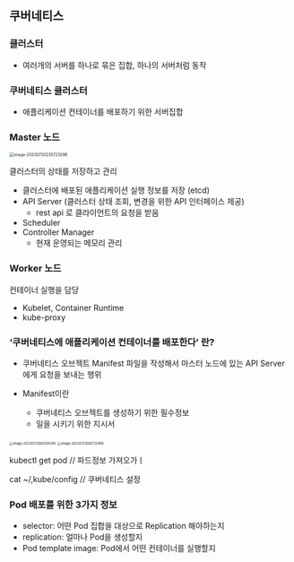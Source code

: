 ## 쿠버네티스

###   클러스터

- 여러개의 서버를 하나로 묶은 집합, 하나의 서버처럼 동작

### 쿠버네티스 클러스터

- 애플리케이션 컨테이너를 배포하기 위한 서버집합

### Master 노드

<img src="/Users/admin/Library/Application Support/typora-user-images/image-20230720235723286.png" alt="image-20230720235723286" style="zoom:50%;" />

클러스터의 상태를 저장하고 관리

- 클러스터에 배포된 애플리케이션 실행 정보를 저장 (etcd)
- API Server (클러스터 상태 조회, 변경을 위한 API 인터페이스 제공)
  - rest api 로 클라이언트의 요청을 받음
- Scheduler
- Controller Manager
  - 현재 운영되는 메모리 관리 

### Worker 노드

컨테이너 실행을 담당

- Kubelet, Container Runtime
- kube-proxy

### ‘쿠버네티스에 애플리케이션 컨테이너를 배포한다’ 란?

- 쿠버네티스 오브젝트 Manifest 파일을 작성해서 마스터 노드에 있는 API Server에게 요청을 보내는 행위

- Manifest이란 
  - 쿠버네티스 오브젝트를 생성하기 위한 필수정보
  - 일을 시키기 위한 지시서

<img src="/Users/admin/Library/Application Support/typora-user-images/image-20230721000256399.png" alt="image-20230721000256399" style="zoom:40%;" />

<img src="/Users/admin/Library/Application Support/typora-user-images/image-20230721000722988.png" alt="image-20230721000722988" style="zoom:40%;" />

kubectl get pod // 파드정보 가져오가ㅣ

cat ~/,kube/config // 쿠버네티스 설정

### Pod 배포를 위한 3가지 정보

- selector: 어떤 Pod 집합을 대상으로 Replication 해야하는지
- replication: 얼마나 Pod을 생성할지
- Pod template image: Pod에서 어떤 컨테이너를 실행할지

